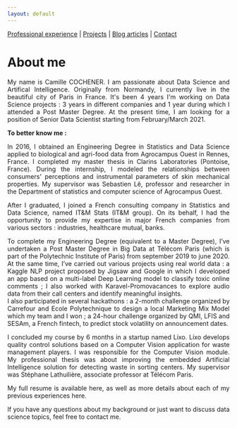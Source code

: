 ```yaml
---
layout: default
---
```


[Professional experience](./professional-experience.html) | [Projects](./projects.html) | [Blog articles](./blog-articles.html) | [Contact](./contact.html)

# About me

<div style="text-align: justify">

<p>
My name is Camille COCHENER. I am passionate about Data Science and Artifical Intelligence. Originally from Normandy, I currently live in the beautiful city of Paris in France. It's been 4 years I'm working on Data Science projects : 3 years in different companies and 1 year during which I attended a Post Master Degree. At the present time, I am looking for a position of Senior Data Scientist starting from February/March 2021.
</p>  

<p>
<b>To better know me :</b>  
</p>

<p>
In 2016, I obtained an Engineering Degree in Statistics and Data Science applied to biological and agri-food data from Agrocampus Ouest in Rennes, France. I completed my master thesis in Clarins Laboratories (Pontoise, France). During the internship, I modeled the relationships between consumers' perceptions and instrumental parameters of skin mechanical properties. My supervisor was Sebastien Lê, professor and researcher in the Department of statistics and computer science of Agrocampus Ouest.
</p>

<p>
After I graduated, I joined a French consulting company in Statistics and Data Science, named IT&M Stats (IT&M group). On its behalf, I had the opportunity to provide my expertise in major French companies from various sectors : industries, healthcare mutual, banks. 
</p>

<p>
To complete my Engineering Degree (equivalent to a Master Degree), I’ve undertaken a Post Master Degree in Big Data at Télécom Paris (which is part of the Polytechnic Institute of Paris) from september 2019 to june 2020. At the same time, I’ve carried out various projects using real world data : a Kaggle NLP project proposed by Jigsaw and Google in which I developed an app based on a multi-label Deep Learning model to classify toxic online comments ; I also worked with Karavel-Promovacances to explore audio data from their call centers and identify meaningful insights. <br>
I also participated in several hackathons : a 2-month challenge organized by Carrefour and Ecole Polytechnique to design a local Marketing Mix Model which my team and I won ; a 24-hour challenge organized by QMI, LFIS and SESAm, a French fintech, to predict stock volatility on announcement dates. 
</p>

<p>
I concluded my course by 6 months in a startup named Lixo. Lixo develops quality control solutions based on a Computer Vision application for waste management players. I was responsible for the Computer Vision module. My professional thesis was about improving the embedded Artificial Intelligence solution for detecting waste in sorting centers. My supervisor was Stéphane Lathuilière, associate professor at Télécom Paris. 
</p>

<p>
My full resume is available here, as well as more details about each of my previous experiences here. 
</p>

<p>
If you have any questions about my background or just want to discuss data science topics, feel free to contact me. 
</p>

</div>
